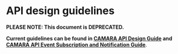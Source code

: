 # API design guidelines

**PLEASE NOTE: This document is DEPRECATED.**

**Current guidelines can be found in [CAMARA API Design Guide](/documentation/CAMARA-API-Design-Guide.md) and [CAMARA API Event Subscription and Notification Guide](/documentation/CAMARA-API-Event-Subscription-and-Notification.md)**.
